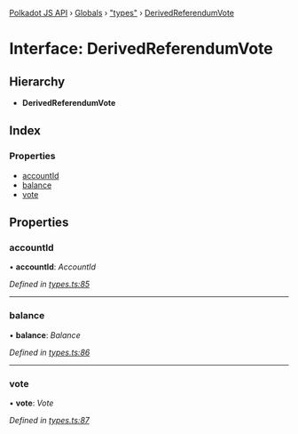 [Polkadot JS API](../README.md) › [Globals](../globals.md) › ["types"](../modules/_types_.md) › [DerivedReferendumVote](_types_.derivedreferendumvote.md)

# Interface: DerivedReferendumVote

## Hierarchy

* **DerivedReferendumVote**

## Index

### Properties

* [accountId](_types_.derivedreferendumvote.md#accountid)
* [balance](_types_.derivedreferendumvote.md#balance)
* [vote](_types_.derivedreferendumvote.md#vote)

## Properties

###  accountId

• **accountId**: *AccountId*

*Defined in [types.ts:85](https://github.com/polkadot-js/api/blob/db59fbff25/packages/api-derive/src/types.ts#L85)*

___

###  balance

• **balance**: *Balance*

*Defined in [types.ts:86](https://github.com/polkadot-js/api/blob/db59fbff25/packages/api-derive/src/types.ts#L86)*

___

###  vote

• **vote**: *Vote*

*Defined in [types.ts:87](https://github.com/polkadot-js/api/blob/db59fbff25/packages/api-derive/src/types.ts#L87)*
